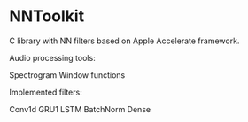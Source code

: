 # NNToolkit

C library with NN filters based on Apple Accelerate framework.


Audio processing tools:

Spectrogram
Window functions

Implemented filters:

Conv1d
GRU1
LSTM
BatchNorm
Dense







